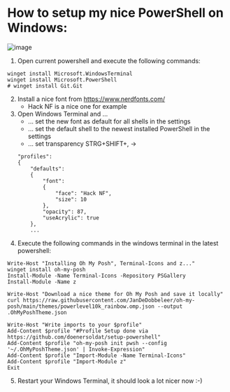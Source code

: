 # How to setup my nice PowerShell on Windows:
![image](https://user-images.githubusercontent.com/11362893/168903228-b8a9c969-f259-4549-bb6b-93ea8d80d99a.png)

1. Open current powershell and execute the following commands:
```
winget install Microsoft.WindowsTerminal
winget install Microsoft.PowerShell
# winget install Git.Git
```
2. Install a nice font from https://www.nerdfonts.com/
    - Hack NF is a nice one for example 
3. Open Windows Terminal and ...
    - ... set the new font as default for all shells in the settings
    - ... set the default shell to the newest installed PowerShell in the settings
    - ... set transparency
    STRG+SHIFT+, -> 
    ```
    "profiles": 
    {
        "defaults": 
        {
            "font": 
            {
                "face": "Hack NF",
                "size": 10
            },
            "opacity": 87,
            "useAcrylic": true
        },
        ...
     ```
4. Execute the following commands in the windows terminal in the latest powershell:
```
Write-Host "Installing Oh My Posh", Terminal-Icons and z..."
winget install oh-my-posh
Install-Module -Name Terminal-Icons -Repository PSGallery
Install-Module -Name z

Write-Host "Download a nice theme for Oh My Posh and save it locally"
curl https://raw.githubusercontent.com/JanDeDobbeleer/oh-my-posh/main/themes/powerlevel10k_rainbow.omp.json --output .OhMyPoshTheme.json

Write-Host "Write imports to your $profile"
Add-Content $profile "#Profile Setup done via https://github.com/doenersoldat/setup-powershell"
Add-Content $profile "oh-my-posh init pwsh --config '~/.OhMyPoshTheme.json' | Invoke-Expression"
Add-Content $profile "Import-Module -Name Terminal-Icons"
Add-Content $profile "Import-Module z"
Exit
```
5. Restart your Windows Terminal, it should look a lot nicer now :-)
